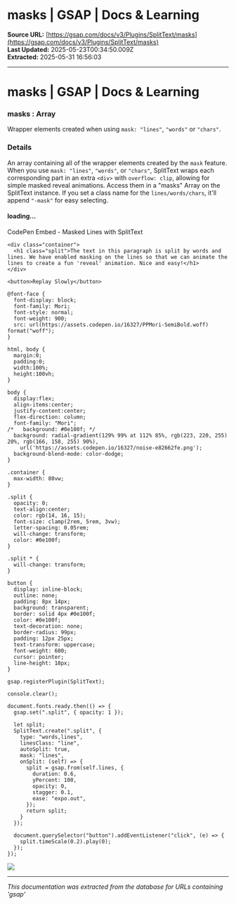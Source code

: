 # masks | GSAP | Docs & Learning

**Source URL:** [https://gsap.com/docs/v3/Plugins/SplitText/masks](https://gsap.com/docs/v3/Plugins/SplitText/masks)  
**Last Updated:** 2025-05-23T00:34:50.009Z  
**Extracted:** 2025-05-31 16:56:03

---

# masks | GSAP | Docs & Learning

### masks : Array<Element>

Wrapper elements created when using `mask: "lines"`, `"words"` or `"chars"`.

### Details[​](#details "Direct link to Details")

An array containing all of the wrapper elements created by the `mask` feature. When you use `mask: "lines"`, `"words"`, or `"chars"`, SplitText wraps each corresponding part in an extra `<div>` with `overflow: clip`, allowing for simple masked reveal animations. Access them in a "masks" Array on the SplitText instance. If you set a class name for the `lines/words/chars`, it'll append `"-mask"` for easy selecting.

#### loading...

  CodePen Embed - Masked Lines with SplitText  

```
<div class="container">
  <h1 class="split">The text in this paragraph is split by words and lines. We have enabled masking on the lines so that we can animate the lines to create a fun 'reveal' animation. Nice and easy!</h1>
</div>

<button>Replay Slowly</button>
```

```
@font-face {
  font-display: block;
  font-family: Mori;
  font-style: normal;
  font-weight: 900;
  src: url(https://assets.codepen.io/16327/PPMori-SemiBold.woff) format("woff");
}

html, body {
  margin:0;
  padding:0;
  width:100%;
  height:100vh;
}
  
body {
  display:flex;
  align-items:center;
  justify-content:center;
  flex-direction: column;
  font-family: "Mori";
/*   background: #0e100f; */
  background: radial-gradient(129% 99% at 112% 85%, rgb(223, 220, 255) 20%, rgb(166, 158, 255) 90%),    
    url('https://assets.codepen.io/16327/noise-e82662fe.png');  
  background-blend-mode: color-dodge;
}

.container {
  max-width: 80vw;
}

.split {
  opacity: 0;
  text-align:center;
  color: rgb(14, 16, 15);
  font-size: clamp(2rem, 5rem, 3vw);
  letter-spacing: 0.05rem;
  will-change: transform;
  color: #0e100f;
}

.split * {
  will-change: transform;
}

button {
  display: inline-block;
  outline: none;
  padding: 8px 14px;
  background: transparent;
  border: solid 4px #0e100f;
  color: #0e100f;
  text-decoration: none;
  border-radius: 99px;
  padding: 12px 25px;
  text-transform: uppercase;
  font-weight: 600;
  cursor: pointer;
  line-height: 18px;
}
```

```
gsap.registerPlugin(SplitText);

console.clear();

document.fonts.ready.then(() => {
  gsap.set(".split", { opacity: 1 });

  let split;
  SplitText.create(".split", {
    type: "words,lines",
    linesClass: "line",
    autoSplit: true,
    mask: "lines",
    onSplit: (self) => {
      split = gsap.from(self.lines, {
        duration: 0.6,
        yPercent: 100,
        opacity: 0,
        stagger: 0.1,
        ease: "expo.out",
      });
      return split;
    }
  });

  document.querySelector("button").addEventListener("click", (e) => {
    split.timeScale(0.2).play(0);
  });
});
```

[![](https://assets.codepen.io/16327/internal/avatars/users/default.png?fit=crop&format=auto&height=256&version=1697554632&width=256)](https://codepen.io/GreenSock)

---

*This documentation was extracted from the database for URLs containing 'gsap'*
